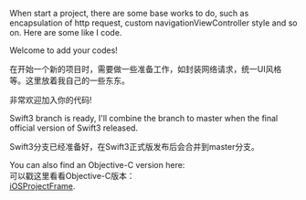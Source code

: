 When start a project, there are some base works to do, such as encapsulation of http request, custom navigationViewController style and so on. Here are some like I code.

Welcome to add your codes!

在开始一个新的项目时，需要做一些准备工作，如封装网络请求，统一UI风格等。这里放着我自己的一些东东。

非常欢迎加入你的代码!

Swift3 branch is ready, I'll combine the branch to master when the final official version of Swift3 released.

Swift3分支已经准备好，在Swift3正式版发布后会合并到master分支。


You can also find an Objective-C version here:<br>
可以戳这里看看Objective-C版本：<br>
 [iOSProjectFrame](https://github.com/DingHub/iOSProjectFrame).
